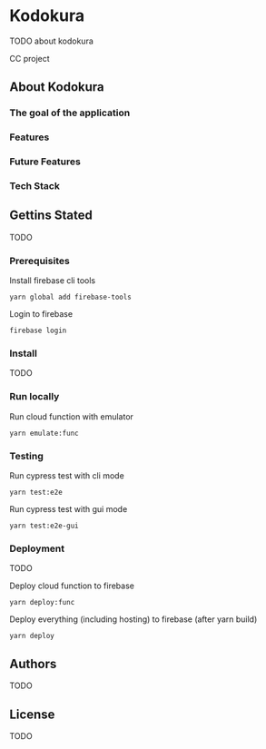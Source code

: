 # Kodokura

TODO about kodokura

CC project

## About Kodokura

### The goal of the application

### Features

### Future Features

### Tech Stack

## Gettins Stated

TODO

### Prerequisites

Install firebase cli tools

```
yarn global add firebase-tools
```

Login to firebase

```
firebase login
```

### Install

TODO

### Run locally

Run cloud function with emulator

```
yarn emulate:func
```

### Testing

Run cypress test with cli mode

```
yarn test:e2e
```

Run cypress test with gui mode

```
yarn test:e2e-gui
```

### Deployment

TODO

Deploy cloud function to firebase

```
yarn deploy:func
```

Deploy everything (including hosting) to firebase (after yarn build)

```
yarn deploy
```

## Authors

TODO

## License

TODO
